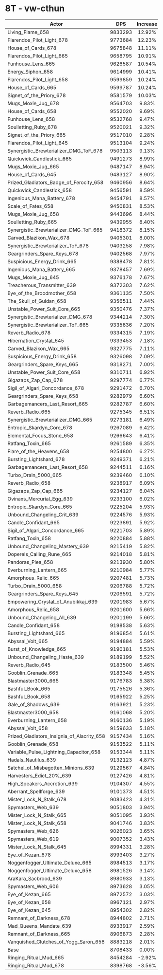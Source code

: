 # 8T - vw-cthun
| Actor | DPS | Increase |
|---|:---:|:---:|
|Living_Flame_658|9833293|12.92%|
|Flarendos_Pilot_Light_678|9773684|12.23%|
|House_of_Cards_678|9675848|11.11%|
|Flarendos_Pilot_Light_665|9658795|10.91%|
|Funhouse_Lens_665|9626587|10.54%|
|Energy_Siphon_658|9614999|10.41%|
|Flarendos_Pilot_Light_658|9599859|10.24%|
|House_of_Cards_665|9599787|10.24%|
|Signet_of_the_Priory_678|9581579|10.03%|
|Mugs_Moxie_Jug_678|9564703|9.83%|
|House_of_Cards_658|9552020|9.69%|
|Funhouse_Lens_658|9532768|9.47%|
|Soulletting_Ruby_678|9520021|9.32%|
|Signet_of_the_Priory_665|9517010|9.28%|
|Flarendos_Pilot_Light_645|9513104|9.24%|
|Synergistic_Brewterializer_DMG_ToF_678|9503113|9.13%|
|Quickwick_Candlestick_665|9491273|8.99%|
|Mugs_Moxie_Jug_665|9487147|8.94%|
|House_of_Cards_645|9483127|8.90%|
|Prized_Gladiators_Badge_of_Ferocity_658|9460956|8.64%|
|Quickwick_Candlestick_658|9456591|8.59%|
|Ingenious_Mana_Battery_678|9454791|8.57%|
|Scale_of_Fates_658|9450831|8.53%|
|Mugs_Moxie_Jug_658|9443696|8.44%|
|Soulletting_Ruby_665|9439955|8.40%|
|Synergistic_Brewterializer_DMG_ToF_665|9418372|8.15%|
|Carved_Blazikon_Wax_678|9405301|8.00%|
|Synergistic_Brewterializer_ToF_678|9403258|7.98%|
|Geargrinders_Spare_Keys_678|9402568|7.97%|
|Suspicious_Energy_Drink_665|9388478|7.81%|
|Ingenious_Mana_Battery_665|9378457|7.69%|
|Mugs_Moxie_Jug_645|9376178|7.67%|
|Treacherous_Transmitter_639|9372303|7.62%|
|Eye_of_the_Broodmother_658|9361135|7.50%|
|The_Skull_of_Guldan_658|9356511|7.44%|
|Unstable_Power_Suit_Core_665|9350476|7.37%|
|Synergistic_Brewterializer_DMG_678|9344214|7.30%|
|Synergistic_Brewterializer_ToF_665|9335636|7.20%|
|Reverb_Radio_678|9334315|7.19%|
|Hibernation_Crystal_645|9333453|7.18%|
|Carved_Blazikon_Wax_665|9327775|7.11%|
|Suspicious_Energy_Drink_658|9326098|7.09%|
|Geargrinders_Spare_Keys_665|9318271|7.00%|
|Unstable_Power_Suit_Core_658|9310711|6.92%|
|Gigazaps_Zap_Cap_678|9297774|6.77%|
|Sigil_of_Algari_Concordance_678|9291472|6.70%|
|Geargrinders_Spare_Keys_658|9282979|6.60%|
|Garbagemancers_Last_Resort_665|9282787|6.60%|
|Reverb_Radio_665|9275345|6.51%|
|Synergistic_Brewterializer_DMG_665|9273181|6.49%|
|Entropic_Skardyn_Core_678|9267089|6.42%|
|Elemental_Focus_Stone_658|9266643|6.41%|
|Ratfang_Toxin_665|9261589|6.35%|
|Flare_of_the_Heavens_658|9254800|6.27%|
|Bursting_Lightshard_678|9249371|6.21%|
|Garbagemancers_Last_Resort_658|9244511|6.16%|
|Turbo_Drain_5000_665|9239460|6.10%|
|Reverb_Radio_658|9238917|6.09%|
|Gigazaps_Zap_Cap_665|9234127|6.04%|
|Ovinaxs_Mercurial_Egg_639|9233100|6.02%|
|Entropic_Skardyn_Core_665|9225204|5.93%|
|Unbound_Changeling_Crit_639|9224576|5.93%|
|Candle_Confidant_665|9223891|5.92%|
|Sigil_of_Algari_Concordance_665|9221703|5.89%|
|Ratfang_Toxin_658|9220884|5.88%|
|Unbound_Changeling_Mastery_639|9215419|5.82%|
|Doperels_Calling_Rune_665|9214018|5.81%|
|Pandoras_Plea_658|9213930|5.80%|
|Everburning_Lantern_665|9210984|5.77%|
|Amorphous_Relic_665|9207481|5.73%|
|Turbo_Drain_5000_658|9206788|5.72%|
|Geargrinders_Spare_Keys_645|9206591|5.72%|
|Empowering_Crystal_of_Anubikkaj_639|9201983|5.67%|
|Amorphous_Relic_658|9201600|5.66%|
|Unbound_Changeling_All_639|9201199|5.66%|
|Candle_Confidant_658|9198538|5.63%|
|Bursting_Lightshard_665|9196854|5.61%|
|Abyssal_Volt_665|9194884|5.59%|
|Burst_of_Knowledge_665|9190181|5.53%|
|Unbound_Changeling_Haste_639|9189199|5.52%|
|Reverb_Radio_645|9183500|5.46%|
|Gooblin_Grenade_665|9183348|5.45%|
|Blastmaster3000_665|9176783|5.38%|
|Bashful_Book_665|9175526|5.36%|
|Bashful_Book_658|9165922|5.25%|
|Gale_of_Shadows_639|9163921|5.23%|
|Blastmaster3000_658|9161068|5.20%|
|Everburning_Lantern_658|9160136|5.19%|
|Abyssal_Volt_658|9159633|5.18%|
|Prized_Gladiators_Insignia_of_Alacrity_658|9157434|5.16%|
|Gooblin_Grenade_658|9153522|5.11%|
|Variable_Pulse_Lightning_Capacitor_658|9153344|5.11%|
|Hadals_Nautilus_639|9132123|4.87%|
|Satchel_of_Misbegotten_Minions_639|9129567|4.84%|
|Harvesters_Edict_20%_639|9127426|4.81%|
|High_Speakers_Accretion_639|9104307|4.55%|
|Aberrant_Spellforge_639|9101373|4.51%|
|Mister_Lock_N_Stalk_678|9083423|4.31%|
|Spymasters_Web_639|9051803|3.94%|
|Mister_Lock_N_Stalk_665|9051095|3.93%|
|Mister_Lock_N_Stalk_658|9041746|3.83%|
|Spymasters_Web_626|9026023|3.65%|
|Spymasters_Web_619|9007352|3.43%|
|Mister_Lock_N_Stalk_645|8994331|3.28%|
|Eye_of_Kezan_678|8993403|3.27%|
|Noggenfogger_Ultimate_Deluxe_665|8984513|3.17%|
|Noggenfogger_Ultimate_Deluxe_658|8981526|3.14%|
|AraKara_Sacbrood_639|8980933|3.13%|
|Spymasters_Web_606|8973628|3.05%|
|Eye_of_Kezan_665|8972572|3.03%|
|Eye_of_Kezan_658|8967121|2.97%|
|Eye_of_Kezan_645|8954302|2.82%|
|Remnant_of_Darkness_678|8944802|2.71%|
|Mad_Queens_Mandate_639|8933917|2.59%|
|Remnant_of_Darkness_665|8906873|2.28%|
|Vanquished_Clutches_of_Yogg_Saron_658|8883218|2.01%|
|Base|8708433|0.00%|
|Ringing_Ritual_Mud_665|8454284|-2.92%|
|Ringing_Ritual_Mud_678|8398768|-3.56%|

